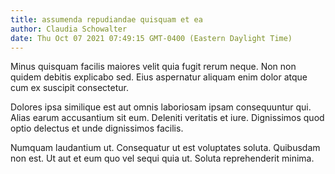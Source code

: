 ```yaml
---
title: assumenda repudiandae quisquam et ea
author: Claudia Schowalter
date: Thu Oct 07 2021 07:49:15 GMT-0400 (Eastern Daylight Time)
---
```

Minus quisquam facilis maiores velit quia fugit rerum neque. Non non quidem debitis explicabo sed. Eius aspernatur aliquam enim dolor atque cum ex suscipit consectetur.

 Dolores ipsa similique est aut omnis laboriosam ipsam consequuntur qui. Alias earum accusantium sit eum. Deleniti veritatis et iure. Dignissimos quod optio delectus et unde dignissimos facilis.

 Numquam laudantium ut. Consequatur ut est voluptates soluta. Quibusdam non est. Ut aut et eum quo vel sequi quia ut. Soluta reprehenderit minima.